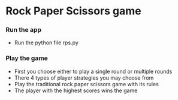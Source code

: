 # Rock Paper Scissors game

### Run the app
- Run the python file rps.py

### Play the game
- First you choose either to play a single round or multiple rounds
- There 4 types of player strategies you may choose from
- Play the traditional rock paper scissors game with its rules
- The player with the highest scores wins the game
